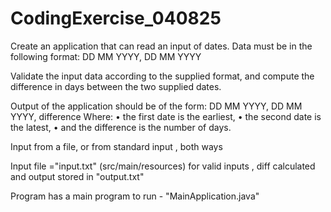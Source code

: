 # CodingExercise_040825

Create an application that can read an input of dates. Data must be in the following format: 
DD MM YYYY, DD MM YYYY

Validate the input data according to the supplied format, and compute the difference in days between the two supplied dates.
    
Output of the application should be of the form:
DD MM YYYY, DD MM YYYY, difference
Where: 
•	the first date is the earliest, 
•	the second date is the latest,
•	and the difference is the number of days.

Input from a file, or from standard input , both ways

Input file ="input.txt" (src/main/resources)
for valid inputs , diff calculated and output stored in "output.txt"

Program has a main program to run - "MainApplication.java"



